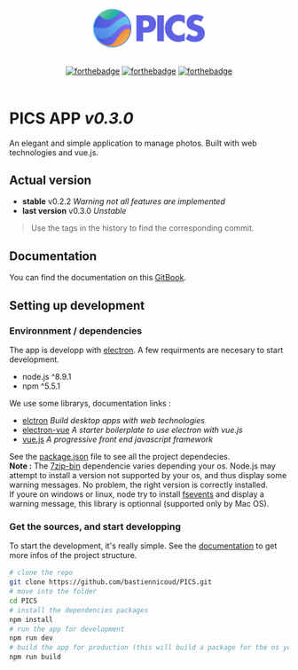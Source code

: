 <div align="center" style="margin-bottom:60px;">
  <img src ="src/renderer/assets/img/logo.svg" width="40%"/><br><br>

  [![forthebadge](http://forthebadge.com/images/badges/uses-js.svg)](http://forthebadge.com)
  [![forthebadge](http://forthebadge.com/images/badges/made-with-vue.svg)](http://forthebadge.com)
  [![forthebadge](http://forthebadge.com/images/badges/winter-is-coming.svg)](http://forthebadge.com)

</div>


# PICS APP *v0.3.0*
An elegant and simple application to manage photos. Built with web technologies and vue.js.

## Actual version
- **stable** v0.2.2 *Warning not all features are implemented*
- **last version** v0.3.0 *Unstable*
> Use the tags in the history to find the corresponding commit.

## Documentation
You can find the documentation on this [GitBook](https://bastiennicoud.gitbooks.io/pics).

## Setting up development
### Environnment / dependencies
The app is developp with [electron](https://electronjs.org/). A few requirments are necesary to start development.

- node.js ^8.9.1
- npm ^5.5.1

We use some librarys, documentation links :
- [elctron](https://electronjs.org/docs) *Build desktop apps with web technologies*
- [electron-vue](https://github.com/SimulatedGREG/electron-vue) *A starter boilerplate to use electron with vue.js*
- [vue.js](https://vuejs.org/) *A progressive front end javascript framework*

See the [package.json](package.json) file to see all the project dependecies.  
**Note :** The [7zip-bin](https://www.npmjs.com/package/7zip-bin) dependencie varies depending your os. Node.js may attempt to install a version not supported by your os, and thus display some warning messages. No problem, the right version is correctly installed.  
If youre on windows or linux, node try to install [fsevents](https://www.npmjs.com/package/fsevents) and display a warning message, this library is optionnal (supported only by Mac OS).


### Get the sources, and start developping
To start the development, it's really simple. See the [documentation](https://bastiennicoud.gitbooks.io/pics) to get more infos of the project structure.
```bash
# clone the repo
git clone https://github.com/bastiennicoud/PICS.git
# move into the folder
cd PICS
# install the dependencies packages
npm install
# run the app for development
npm run dev
# build the app for production (this will build a package for the os you are on)
npm run build
```